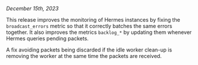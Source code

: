 *December 15th, 2023*

This release improves the monitoring of Hermes instances by fixing the `broadcast_errors` metric so
that it correctly batches the same errors together. It also improves the metrics `backlog_*` by
updating them whenever Hermes queries pending packets.

A fix avoiding packets being discarded if the idle worker clean-up is removing the worker at the same
time the packets are received.